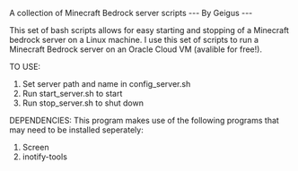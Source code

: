 A collection of Minecraft Bedrock server scripts
--- By Geigus ---

This set of bash scripts allows for easy starting and stopping of a Minecraft bedrock server on a Linux machine.
I use this set of scripts to run a Minecraft Bedrock server on an Oracle Cloud VM (avalible for free!).

TO USE:
1. Set server path and name in config_server.sh
2. Run start_server.sh to start
3. Run stop_server.sh to shut down

DEPENDENCIES:
This program makes use of the following programs that may need to be installed seperately:
1. Screen
2. inotify-tools
